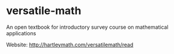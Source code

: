 # versatile-math
An open textbook for introductory survey course on mathematical applications

Website: <http://hartleymath.com/versatilemath/read>
